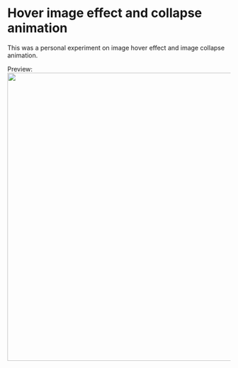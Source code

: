 # Hover image effect and collapse animation

This was a personal experiment on image hover effect and image collapse animation.

Preview:
</br>
<img src="./preview.gif" width="650" height="auto"/>
